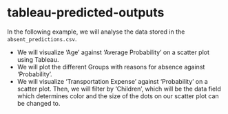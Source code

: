 # tableau-predicted-outputs
In the following example, we will analyse the data stored in the ```absent_predictions.csv```.

- We will visualize ‘Age’ against ‘Average Probability’ on a scatter plot using Tableau.
- We will plot the different Groups with reasons for absence against ‘Probability’.
- We will visualize ‘Transportation Expense’ against ‘Probability’ on a scatter plot. Then, we will filter by ‘Children’, which will be the data field which determines color and the size of the dots on our scatter plot can be changed to.
